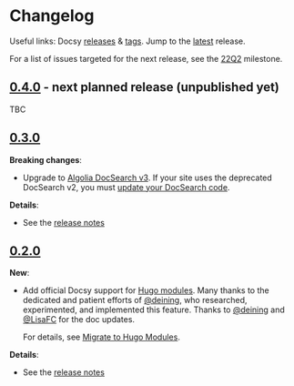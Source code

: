# Changelog

Useful links: Docsy [releases][] & [tags][]. Jump to the [latest][] release.

For a list of issues targeted for the next release, see the [22Q2][] milestone.

## [0.4.0][] - next planned release (unpublished yet)

TBC

## [0.3.0][]

**Breaking changes**:

- Upgrade to [Algolia DocSearch
  v3](https://docsearch.algolia.com/docs/DocSearch-v3). If your site uses the
  deprecated DocSearch v2, you must [update your DocSearch
  code](https://docsearch.algolia.com/docs/migrating-from-v2).

**Details**:

- See the [release notes][0.3.0]

## [0.2.0][]

**New**:

- Add official Docsy support for [Hugo modules][]. Many thanks to the dedicated and
  patient efforts of [@deining][], who researched, experimented, and implemented
  this feature. Thanks to [@deining][] and [@LisaFC][] for the doc updates.

  For details, see [Migrate to Hugo Modules](https://www.docsy.dev/docs/updating/convert-site-to-module/).

**Details**:

- See the [release notes][0.2.0]

[@deining]: https://github.com/deining
[@lisafc]: https://github.com/LisaFC
[0.2.0]: https://github.com/google/docsy/releases/v0.2.0
[0.3.0]: https://github.com/google/docsy/releases/v0.3.0
[0.4.0]: https://github.com/google/docsy/releases/v0.4.0
[22q2]: https://github.com/google/docsy/milestone/3
[hugo modules]: https://gohugo.io/hugo-modules/
[latest]: https://github.com/google/docsy/releases/latest
[releases]: https://github.com/google/docsy/releases
[tags]: https://github.com/google/docsy/tags
